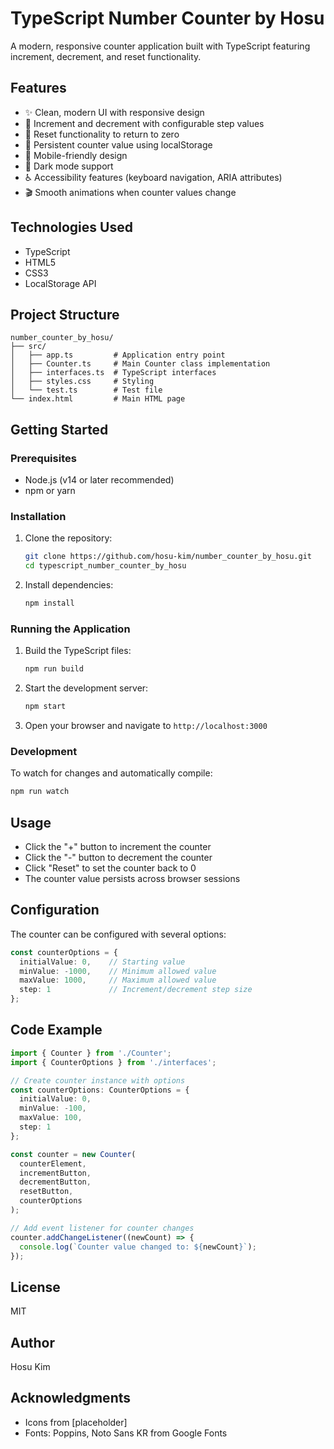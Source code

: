# TypeScript Number Counter by Hosu

A modern, responsive counter application built with TypeScript featuring increment, decrement, and reset functionality.

## Features

- ✨ Clean, modern UI with responsive design
- 🔢 Increment and decrement with configurable step values
- 🔄 Reset functionality to return to zero
- 💾 Persistent counter value using localStorage
- 📱 Mobile-friendly design
- 🌙 Dark mode support
- ♿ Accessibility features (keyboard navigation, ARIA attributes)
- 🎬 Smooth animations when counter values change

## Technologies Used

- TypeScript
- HTML5
- CSS3
- LocalStorage API

## Project Structure

```
number_counter_by_hosu/
├── src/
│   ├── app.ts         # Application entry point
│   ├── Counter.ts     # Main Counter class implementation
│   ├── interfaces.ts  # TypeScript interfaces
│   ├── styles.css     # Styling
│   └── test.ts        # Test file
└── index.html         # Main HTML page
```

## Getting Started

### Prerequisites

- Node.js (v14 or later recommended)
- npm or yarn

### Installation

1. Clone the repository:
   ```bash
   git clone https://github.com/hosu-kim/number_counter_by_hosu.git
   cd typescript_number_counter_by_hosu
   ```

2. Install dependencies:
   ```bash
   npm install
   ```

### Running the Application

1. Build the TypeScript files:
   ```bash
   npm run build
   ```

2. Start the development server:
   ```bash
   npm start
   ```

3. Open your browser and navigate to `http://localhost:3000`

### Development

To watch for changes and automatically compile:
```bash
npm run watch
```

## Usage

- Click the "+" button to increment the counter
- Click the "-" button to decrement the counter
- Click "Reset" to set the counter back to 0
- The counter value persists across browser sessions

## Configuration

The counter can be configured with several options:

```typescript
const counterOptions = {
  initialValue: 0,    // Starting value
  minValue: -1000,    // Minimum allowed value
  maxValue: 1000,     // Maximum allowed value
  step: 1             // Increment/decrement step size
};
```

## Code Example

```typescript
import { Counter } from './Counter';
import { CounterOptions } from './interfaces';

// Create counter instance with options
const counterOptions: CounterOptions = {
  initialValue: 0,
  minValue: -100,
  maxValue: 100,
  step: 1
};

const counter = new Counter(
  counterElement,
  incrementButton,
  decrementButton,
  resetButton,
  counterOptions
);

// Add event listener for counter changes
counter.addChangeListener((newCount) => {
  console.log(`Counter value changed to: ${newCount}`);
});
```

## License

MIT

## Author

Hosu Kim

## Acknowledgments

- Icons from [placeholder]
- Fonts: Poppins, Noto Sans KR from Google Fonts
